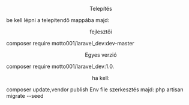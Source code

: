 <p align="center">Telepítés</p> be kell lépni a telepítendő mappába majd:
<p align="center">fejlesztői</p>composer require motto001/laravel_dev:dev-master
<p align="center">Egyes verzió</p>composer require motto001/laravel_dev:1.0.
<p align="center">ha kell:</p>composer update,vendor publish
Env file szerkesztés majd: php artisan migrate --seed

